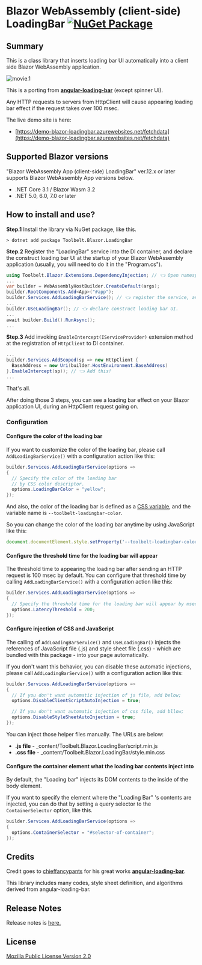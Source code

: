 # Blazor WebAssembly (client-side) LoadingBar [![NuGet Package](https://img.shields.io/nuget/v/Toolbelt.Blazor.LoadingBar.svg)](https://www.nuget.org/packages/Toolbelt.Blazor.LoadingBar/)

## Summary

This is a class library that inserts loading bar UI automatically into a client side Blazor WebAssembly application.

![movie.1](https://raw.githubusercontent.com/jsakamoto/Toolbelt.Blazor.LoadingBar/master/.assets/movie-001.gif)

This is a porting from [**angular-loading-bar**](https://github.com/chieffancypants/angular-loading-bar) (except spinner UI).

Any HTTP requests to servers from HttpClient will cause appearing loading bar effect if the request takes over 100 msec.

The live demo site is here:

- [https://demo-blazor-loadingbar.azurewebsites.net/fetchdata](https://demo-blazor-loadingbar.azurewebsites.net/fetchdata)

## Supported Blazor versions

"Blazor WebAssembly App (client-side) LoadingBar" ver.12.x or later supports Blazor WebAssembly App versions below.

- .NET Core 3.1 / Blazor Wasm 3.2
- .NET 5.0, 6.0, 7.0 or later

## How to install and use?

**Step.1** Install the library via NuGet package, like this.

```shell
> dotnet add package Toolbelt.Blazor.LoadingBar
```

**Step.2** Register the "LoadingBar" service into the DI container, and declare the construct loading bar UI at the startup of your Blazor WebAssembly application (usually, you will need to do it in the "Program.cs").

```csharp
using Toolbelt.Blazor.Extensions.DependencyInjection; // 👈 Open namespace, and...
...
var builder = WebAssemblyHostBuilder.CreateDefault(args);
builder.RootComponents.Add<App>("#app");
builder.Services.AddLoadingBarService(); // 👈 register the service, and...
...
builder.UseLoadingBar(); // 👈 declare construct loading bar UI.
...
await builder.Build().RunAsync();
...
```

**Step.3** Add invoking `EnableIntercept(IServiceProvider)` extension method at the registration of `HttpClient` to DI container.

```csharp
...
builder.Services.AddScoped(sp => new HttpClient { 
  BaseAddress = new Uri(builder.HostEnvironment.BaseAddress) 
}.EnableIntercept(sp)); // 👈 Add this!
...
```

That's all.

After doing those 3 steps, you can see a loading bar effect on your Blazor application UI, during an HttpClient request going on.

### Configuration

#### Configure the color of the loading bar

If you want to customize the color of the loading bar, please call `AddLoadingBarService()` with a configuration action like this:

```csharp
builder.Services.AddLoadingBarService(options =>
{
  // Specify the color of the loading bar
  // by CSS color descriptor.
  options.LoadingBarColor = "yellow";
});
```

And also, the color of the loading bar is defined as a [CSS variable](https://developer.mozilla.org/en-US/docs/Web/CSS/Using_CSS_custom_properties), and the variable name is `--toolbelt-loadingbar-color`.

So you can change the color of the loading bar anytime by using JavaScript like this:

```js
document.documentElement.style.setProperty('--toolbelt-loadingbar-color', '#ff00dc')
```

#### Configure the threshold time for the loading bar will appear

The threshold time to appearing the loading bar after sending an HTTP request is 100 msec by default. You can configure that threshold time by calling `AddLoadingBarService()` with a configuration action like this:

```csharp
builder.Services.AddLoadingBarService(options =>
{
  // Specify the threshold time for the loading bar will appear by msec.
  options.LatencyThreshold = 200;
});
```

#### Configure injection of CSS and JavaScript

The calling of `AddLoadingBarService()` and `UseLoadingBar()` injects the references of JavaScript file (.js) and style sheet file (.css) - which are bundled with this package - into your page automatically.

If you don't want this behavior, you can disable these automatic injections, please call `AddLoadingBarService()` with a configuration action like this:

```csharp
builder.Services.AddLoadingBarService(options =>
{
  // If you don't want automatic injection of js file, add below;
  options.DisableClientScriptAutoInjection = true;

  // If you don't want automatic injection of css file, add bllow;
  options.DisableStyleSheetAutoInjection = true;
});
```

You can inject those helper files manually. The URLs are below:

- **.js file** - _content/Toolbelt.Blazor.LoadingBar/script.min.js
- **.css file** - _content/Toolbelt.Blazor.LoadingBar/style.min.css

#### Configure the container element what the loading bar contents inject into

By default, the "Loading bar" injects its DOM contents to the inside of the body element.

If you want to specify the element where the "Loading Bar" 's contents are injected, you can do that by setting a query selector to the `ContainerSelector` option, like this.

```csharp
builder.Services.AddLoadingBarService(options =>
{
  options.ContainerSelector = "#selector-of-container";
});
```


## Credits

Credit goes to [chieffancypants](https://github.com/chieffancypants) for his great works [**angular-loading-bar**](https://github.com/chieffancypants/angular-loading-bar).

This library includes many codes, style sheet definition, and algorithms derived from angular-loading-bar.

## Release Notes

Release notes is [here.](https://github.com/jsakamoto/Toolbelt.Blazor.LoadingBar/blob/master/RELEASE-NOTES.txt)

## License

[Mozilla Public License Version 2.0](https://github.com/jsakamoto/Toolbelt.Blazor.LoadingBar/blob/master/LICENSE)
